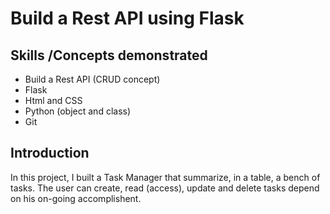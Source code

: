 # Build a Rest API using Flask 

## Skills  /Concepts demonstrated
- Build a Rest API (CRUD concept)
- Flask 
- Html and CSS
- Python (object and class)
- Git
  
## Introduction 
In this project, I built a Task Manager that summarize, in a table, a bench of tasks. 
The user can create, read (access), update and delete tasks depend on his on-going accomplishent.
